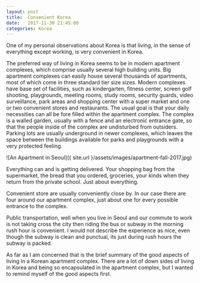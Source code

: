 ```yaml
---
layout: post
title:  Convenient Korea
date:   2017-11-30 21:45:00
categories: Korea
---
```


One of my personal observations about Korea is that living, in the sense of everything except working, is very convenient in Korea.  

The preferred way of living in Korea seems to be in modern apartment complexes, which comprise usually several high building units. Big apartment complexes can easily house several thousands of apartments, most of which come in three standard tier size sizes. Modern complexes have base set of facilities, such as kindergarten, fitness center, screen golf shooting, playgrounds, meeting rooms, study rooms, security guards, video surveillance, park areas and shopping center with a super market and one or two convenient stores and restaurants. The usual goal is that your daily necessities can all be fore filled within the apartment complex. The complex is a walled garden, usually with a fence and an electronic entrance gate, so that the people inside of the complex are undisturbed from outsiders.
Parking lots are usually underground in newer complexes, which leaves the space between the buildings available for parks and playgrounds with a very protected feeling.

![An Apartment in Seoul]({ site.url }/assets/images/apartment-fall-2017.jpg)

Everything can and is getting delivered. Your shopping bag from the supermarket, the bread that you ordered, groceries, your kinds when they return from the private school. Just about everything.

Convenient store are usually conveniently close by. In our case there are four around our apartment complex, just about one for every possible entrance to the complex.

Public transportation, well when you live in Seoul and our commute to work is not taking cross the city then riding the bus or subway in the morning rush hour is convenient. I would not describe the experience as nice, even though the subway is clean and punctual, its just during rush hours the subway is packed.

As far as I am concerned that is the brief summary of the good aspects of living in a Korean apartment complex. There are a lot of down sides of living in Korea and being so encapsulated in the apartment complex, but I wanted to remind myself of the good aspects first.

